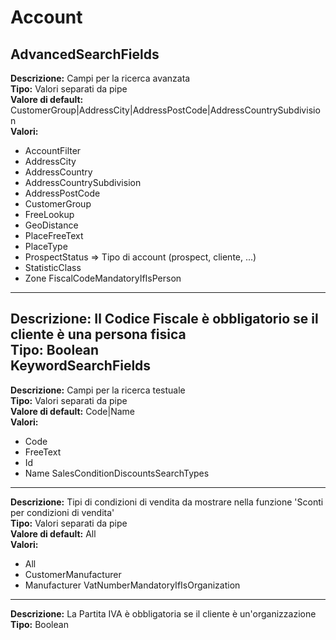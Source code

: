 # Account
AdvancedSearchFields 
----
**Descrizione:** Campi per la ricerca avanzata <br>
**Tipo:** Valori separati da pipe <br>
**Valore di default:** CustomerGroup&#124;AddressCity&#124;AddressPostCode&#124;AddressCountrySubdivision <br>
**Valori:**
* AccountFilter
* AddressCity
* AddressCountry
* AddressCountrySubdivision
* AddressPostCode
* CustomerGroup
* FreeLookup
* GeoDistance
* PlaceFreeText
* PlaceType
* ProspectStatus => Tipo di account (prospect, cliente, ...)
* StatisticClass
* Zone
FiscalCodeMandatoryIfIsPerson 
----
**Descrizione:** Il Codice Fiscale è obbligatorio se il cliente è una persona fisica <br>
**Tipo:** Boolean <br>
KeywordSearchFields 
----
**Descrizione:** Campi per la ricerca testuale <br>
**Tipo:** Valori separati da pipe <br>
**Valore di default:** Code&#124;Name <br>
**Valori:**
* Code
* FreeText
* Id
* Name
SalesConditionDiscountsSearchTypes 
----
**Descrizione:** Tipi di condizioni di vendita da mostrare nella funzione 'Sconti per condizioni di vendita' <br>
**Tipo:** Valori separati da pipe <br>
**Valore di default:** All <br>
**Valori:**
* All
* CustomerManufacturer
* Manufacturer
VatNumberMandatoryIfIsOrganization 
----
**Descrizione:** La Partita IVA è obbligatoria se il cliente è un'organizzazione <br>
**Tipo:** Boolean <br>

